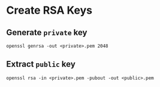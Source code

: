 # Create RSA Keys

## Generate `private` key

```shell
openssl genrsa -out <private>.pem 2048
```

## Extract `public` key

```shell
openssl rsa -in <private>.pem -pubout -out <public>.pem
```

